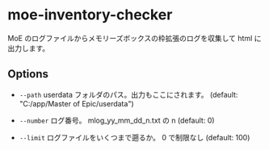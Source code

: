 # moe-inventory-checker
MoE のログファイルからメモリーズボックスの枠拡張のログを収集して html に出力します。

## Options

* `--path` userdata フォルダのパス。出力もここにされます。 (default: "C:/app/Master of Epic/userdata")

* `--number` ログ番号。 mlog_yy_mm_dd_n.txt の n (default: 0)

* `--limit` ログファイルをいくつまで遡るか。 0 で制限なし (default: 100)